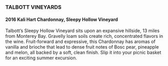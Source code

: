 ### TALBOTT VINEYARDS

#### 2016 Kali Hart Chardonnay, Sleepy Hollow Vineyard

Talbott’s Sleepy Hollow Vineyard sits upon an expansive hillside, 13 miles from Monterey Bay. Gravelly loam soils create rich, concentrated flavors in the wine. Fruit-forward and expressive, this Chardonnay has aromas of vanilla and brioche that lead to dense fruit notes of Bosc pear, pineapple and melon, all backed by a soft, clean finish. Slip it into your picnic basket for an exciting summer excursion.
